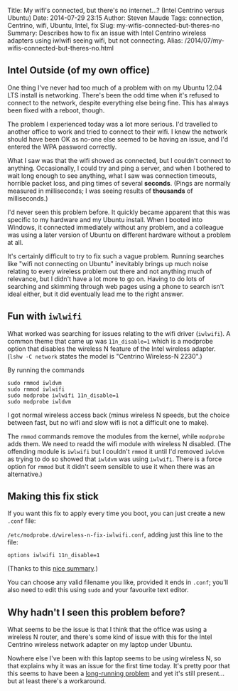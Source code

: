 Title: My wifi's connected, but there's no internet…? (Intel Centrino versus Ubuntu)
Date: 2014-07-29 23:15
Author: Steven Maude
Tags: connection, Centrino, wifi, Ubuntu, Intel, fix
Slug: my-wifis-connected-but-theres-no
Summary: Describes how to fix an issue with Intel Centrino wireless adapters using iwlwifi seeing wifi, but not connecting.
Alias: /2014/07/my-wifis-connected-but-theres-no.html

## Intel Outside (of my own office)

One thing I've never had too much of a problem with on my Ubuntu 12.04
LTS install is networking. There's been the odd time when it's refused
to connect to the network, despite everything else being fine. This has
always been fixed with a reboot, though.

The problem I experienced today was a lot more serious. I'd travelled to
another office to work and tried to connect to their wifi. I knew the
network should have been OK as no-one else seemed to be having an issue,
and I'd entered the WPA password correctly.

What I saw was that the wifi showed as connected, but I couldn't connect
to anything. Occasionally, I could try and ping a server, and when I
bothered to wait long enough to see anything, what I saw was connection
timeouts, horrible packet loss, and ping times of several **seconds**.
(Pings are normally measured in milliseconds; I was seeing results of
**thousands** of milliseconds.)

I'd never seen this problem before. It quickly became apparent that this
was specific to my hardware and my Ubuntu install. When I booted into
Windows, it connected immediately without any problem, and a colleague
was using a later version of Ubuntu on different hardware without a
problem at all.

It's certainly difficult to try to fix such a vague problem. Running
searches like "wifi not connecting on Ubuntu" inevitably brings up much
noise relating to every wireless problem out there and not anything much
of relevance, but I didn't have a lot more to go on. Having to do lots
of searching and skimming through web pages using a phone to search
isn't ideal either, but it did eventually lead me to the right answer.

## Fun with `iwlwifi`

What worked was searching for issues relating to the wifi driver
(`iwlwifi`). A common theme that came up was `11n_disable=1` which is a
modprobe option that disables the wireless N feature of the Intel
wireless adapter. (`lshw -C network` states the model is "Centrino
Wireless-N 2230".)

By running the commands

```shell
sudo rmmod iwldvm
sudo rmmod iwlwifi
sudo modprobe iwlwifi 11n_disable=1
sudo modprobe iwldvm
```

I got normal wireless access back (minus wireless N speeds, but the
choice between fast, but no wifi and slow wifi is not a difficult one to
make).

The `rmmod` commands remove the modules from the kernel, while
`modprobe` adds them. We need to readd the wifi module with wireless N
disabled. (The offending module is `iwlwifi` but I couldn't `rmmod` it
until I'd removed `iwldvm` as trying to do so showed that `iwldvm` was
using `iwlwifi`. There is a force option for `rmmod` but it didn't seem
sensible to use it when there was an alternative.)

## Making this fix stick

If you want this fix to apply every time you boot, you can just create a
new `.conf` file:

`/etc/modprobe.d/wireless-n-fix-iwlwifi.conf`, adding just this line to
the file:

```shell
options iwlwifi 11n_disable=1
```
(Thanks to this [nice
summary](http://askubuntu.com/questions/119578/how-to-fix-slow-wireless-on-machines-with-intel-wireless-cards).)

You can choose any valid filename you like, provided it ends in `.conf`;
you'll also need to edit this using `sudo` and your favourite text
editor.

## Why hadn't I seen this problem before?

What seems to be the issue is that I think that the office was using a
wireless N router, and there's some kind of issue with this for the
Intel Centrino wireless network adapter on my laptop under Ubuntu.

Nowhere else I've been with this laptop seems to be using wireless N, so
that explains why it was an issue for the first time today. It's pretty
poor that this seems to have been a [long-running
problem](https://bugs.launchpad.net/ubuntu/+source/linux/+bug/1034740) and
yet it's still present… but at least there's a workaround.
